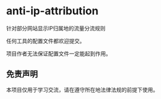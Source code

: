 # anti-ip-attribution
针对部分网站显示IP归属地的流量分流规则

任何工具的配置文件都欢迎提交。

项目作者无法保证配置文件一定能起到作用。

## 免责声明
本项目仅用于学习交流，请在遵守所在地法律法规的前提下使用。
